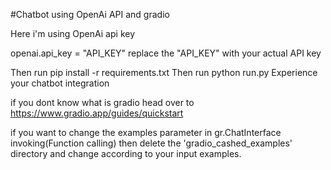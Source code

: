 #Chatbot using OpenAi API and gradio

Here i'm using OpenAi api key 

openai.api_key = "API_KEY"
replace the "API_KEY" with your actual API key

Then run pip install -r requirements.txt
Then run python run.py
Experience your chatbot integration

if you dont know what is gradio head over to https://www.gradio.app/guides/quickstart

if you want to change the examples parameter in gr.ChatInterface invoking(Function calling) then delete the 'gradio_cashed_examples' directory and change according to your input examples.
